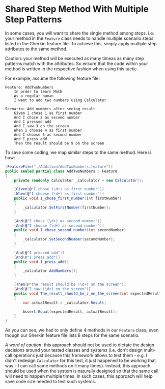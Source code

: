 # Shared Step Method With Multiple Step Patterns

In some cases, you will want to share the single method among steps. i.e. your method in the `Feature` class needs to handle multiple scenario steps listed in the Gherkin feature file. To achieve this, simply apply multiple step attributes to the same method.

Caution: your method will be executed as many timeas as many step patterns match with the attributes. So ensure that the code within your method is written in the respective fashion when using this tactic.

For example, assume the following feature file:
```Gherkin
Feature: AddTwoNumbers
	In order to learn Math
	As a regular human
	I want to add two numbers using Calculator

Scenario: Add numbers after seeing result
	Given I chose 1 as first number
	And I chose 2 as second number
	And I pressed add
	And I saw 3 on the screen
	When I choose 4 as first number
	And I choose 5 as second number
	And I press add
	Then the result should be 9 on the screen
```

To save some coding, we map similar steps to the same method. Here is how:
```C#
[FeatureFile("./Addition/AddTwoNumbers.feature")]
public sealed partial class AddTwoNumbers : Feature
{
    private readonly Calculator _calculator = new Calculator();

    [Given(@"I chose (\d+) as first number")]
    [When(@"I choose (\d+) as first number")]
    public void I_chose_first_number(int firstNumber)
    {
        _calculator.SetFirstNumber(firstNumber);
    }

    [And(@"I chose (\d+) as second number")]
    [And(@"I choose (\d+) as second number")]
    public void I_chose_second_number(int secondNumber)
    {
        _calculator.SetSecondNumber(secondNumber);
    }

    [And(@"I pressed add")]
    [And(@"I press add")]
    public void I_press_add()
    {
        _calculator.AddNumbers();
    }

    [Then(@"the result should be (\d+) on the screen")]
    [And(@"I saw (\d+) on the screen")]
    public void The_result_should_be_z_on_the_screen(int expectedResult)
    {
        var actualResult = _calculator.Result;

        Assert.Equal(expectedResult, actualResult);
    }
}
```

As you can see, we had to only define 4 methods in our `Feature` class, even though our Gherkin feature file lists 8 steps for the same scenario.

*A word of caution*: this approach should not be used to dictate the design decisions around your tested classes and systems (i.e. don't design multi-call operations just because this framework allows to test them - e.g. I didn't redesign `Calculator` for this test, it just happened to be working that way - I can call same methods on it many times). Instead, this approach should be used when the system is naturally designed so that the same call will need to happen multiple times. In such cases, this approach will help save code size needed to test such systems.
